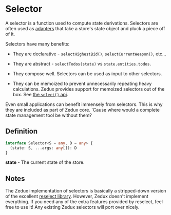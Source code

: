 # Selector

A selector is a function used to compute state derivations. Selectors are often used as [adapters](/docs/glossary.md#adapter) that take a store's state object and pluck a piece off of it.

Selectors have many benefits:

- They are declarative - `selectHighestBid()`, `selectCurrentWeapon()`, etc...

- They are abstract - `selectTodos(state)` vs `state.entities.todos`.

- They compose well. Selectors can be used as input to other selectors.

- They can be memoized to prevent unnecessarily repeating heavy calculations. Zedux provides support for memoized selectors out of the box. See [the `select()` api](/docs/api/select.md).

Even small applications can benefit immensely from selectors. This is why they are included as part of Zedux core. 'Cause where would a complete state management tool be without them?

## Definition

```typescript
interface Selector<S = any, D = any> {
  (state: S, ...args: any[]): D
}
```

**state** - The current state of the store.

## Notes

The Zedux implementation of selectors is basically a stripped-down version of the excellent [reselect library](https://github.com/reactjs/reselect). However, Zedux doesn't implement everything. If you need any of the extra features provided by reselect, feel free to use it! Any existing Zedux selectors will port over nicely.
